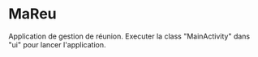 # MaReu
Application de gestion de réunion.
Executer  la class "MainActivity" dans "ui" pour lancer l'application.

